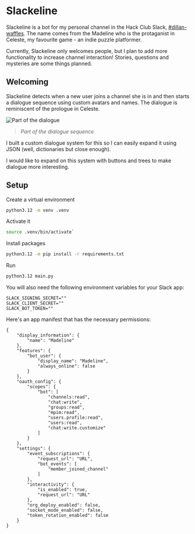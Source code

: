 # Slackeline

Slackeline is a bot for my personal channel in the Hack Club Slack, [#dillan-waffles](https://hackclub.slack.com/archives/C06R5NKVCG5). The name comes from the Madeline who is the protaganist in Celeste, my favourite game - an indie puzzle platformer.

Currently, Slackeline only welcomes people, but I plan to add more functionality to increase channel interaction! Stories, questions and mysteries are some things planned.

## Welcoming

Slackeline detects when a new user joins a channel she is in and then starts a dialogue sequence using custom avatars and names. The dialogue is reminiscent of the prologue in Celeste.

![Part of the dialogue](https://cloud-6cqevouz9-hack-club-bot.vercel.app/0image.png)
> _Part of the dialogue sequence_

I built a custom dialogue system for this so I can easily expand it using JSON (well, dictionaries but close enough).

I would like to expand on this system with buttons and trees to make dialogue more interesting.

## Setup

Create a virtual environment
```sh
python3.12 -m venv .venv
```
Activate it
```sh
source .venv/bin/activate`
```
Install packages
```sh
python3.12 -m pip install -r requirements.txt
```
Run
```sh
python3.12 main.py
```

You will also need the following environment variables for your Slack app:

```
SLACK_SIGNING_SECRET=""
SLACK_CLIENT_SECRET=""
SLACK_BOT_TOKEN=""
```

Here's an app manifest that has the necessary permissions:

```
{
    "display_information": {
        "name": "Madeline"
    },
    "features": {
        "bot_user": {
            "display_name": "Madeline",
            "always_online": false
        }
    },
    "oauth_config": {
        "scopes": {
            "bot": [
                "channels:read",
                "chat:write",
                "groups:read",
                "mpim:read",
                "users.profile:read",
                "users:read",
                "chat:write.customize"
            ]
        }
    },
    "settings": {
        "event_subscriptions": {
            "request_url": "URL",
            "bot_events": [
                "member_joined_channel"
            ]
        },
        "interactivity": {
            "is_enabled": true,
            "request_url": "URL"
        },
        "org_deploy_enabled": false,
        "socket_mode_enabled": false,
        "token_rotation_enabled": false
    }
}
```